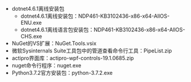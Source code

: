 - dotnet4.6.1离线安装包
  - dotnet4.6.1离线安装包：NDP461-KB3102436-x86-x64-AllOS-ENU.exe
  - dotnet4.6.1离线语言包安装包：NDP461-KB3102436-x86-x64-AllOS-CHS.exe
- NuGet的VS扩展：NuGet.Tools.vsix
- 微软Sysinternals Suite工具包中的管道查看命令行工具：PipeList.zip
- actipro界面库：actipro-wpf-controls-19.1.0685.zip
- nuget命令行程序：nuget.exe
- Python3.7.2官方安装包：python-3.7.2.exe
